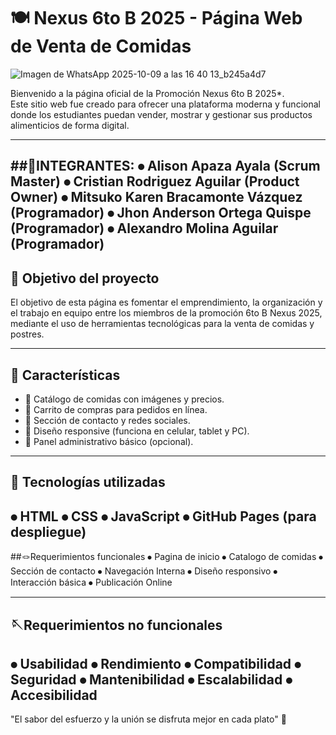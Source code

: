 # 🍽 Nexus 6to B 2025 - Página Web de Venta de Comidas
![Imagen de WhatsApp 2025-10-09 a las 16 40 13_b245a4d7](https://github.com/user-attachments/assets/5e92260e-0cdc-4488-91f0-d3ab95209896)

Bienvenido a la página oficial de la Promoción Nexus 6to B 2025*.  
Este sitio web fue creado para ofrecer una plataforma moderna y funcional donde los estudiantes puedan vender, mostrar y gestionar sus productos alimenticios de forma digital.

---
##📍INTEGRANTES: 
⦁	Alison Apaza Ayala (Scrum Master)
⦁	Cristian Rodriguez Aguilar (Product Owner)
⦁	Mitsuko Karen Bracamonte Vázquez (Programador) 
⦁	Jhon Anderson Ortega Quispe (Programador)
⦁	Alexandro Molina Aguilar (Programador)
----------
## 🎯 Objetivo del proyecto

El objetivo de esta página es fomentar el emprendimiento, la organización y el trabajo en equipo entre los miembros de la promoción 6to B Nexus 2025, mediante el uso de herramientas tecnológicas para la venta de comidas y postres.

---

## 🚀 Características

- 🍔 Catálogo de comidas con imágenes y precios.  
- 🛒 Carrito de compras para pedidos en línea.  
- 💬 Sección de contacto y redes sociales.  
- 📱 Diseño responsive (funciona en celular, tablet y PC).  
- 🔐 Panel administrativo básico (opcional).  

---

## 🧰 Tecnologías utilizadas

⦁	HTML
⦁	CSS
⦁	JavaScript
⦁	GitHub  Pages (para despliegue)
------
##🪢Requerimientos funcionales
⦁	Pagina de inicio
⦁	Catalogo de comidas
⦁	Sección de contacto
⦁	Navegación Interna
⦁	Diseño responsivo
⦁	Interacción básica
⦁	Publicación Online

-------
## 🪡Requerimientos no funcionales
⦁	Usabilidad
⦁	Rendimiento
⦁	Compatibilidad
⦁	Seguridad
⦁	Mantenibilidad
⦁	Escalabilidad
⦁	Accesibilidad
------
"El sabor del esfuerzo y la unión se disfruta mejor en cada plato" 🍜
